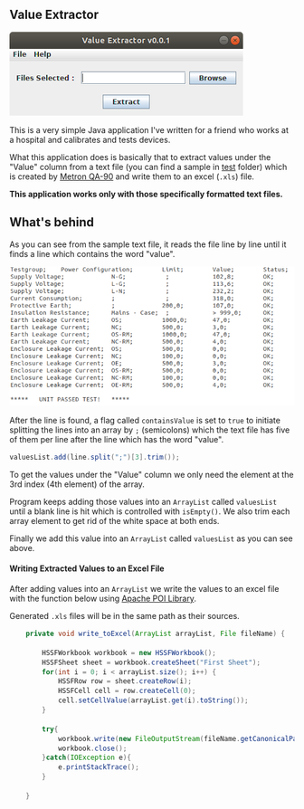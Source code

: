 ## Value Extractor
![preview](/images/preview.png)

This is a very simple Java application I've written for a friend who works at a hospital and calibrates and tests devices.

What this application does is basically that to extract values under the "Value" column from a text file (you can find a sample in [test][1] folder) which is created by [Metron QA-90][2] and write them to an excel (`.xls`) file.

**This application works only with those specifically formatted text files.**

## What's behind 
As you can see from the sample text file, it reads the file line by line until it finds a line which contains the word "value". 

![sample text file](images/values.png)

After the line is found, a flag called `containsValue` is set to `true` to initiate splitting the lines into an array by `;` (semicolons) which the text file has five of them per line after the line which has the word "value".

```java
valuesList.add(line.split(";")[3].trim());
```

To get the values under the "Value" column we only need the element at the 3rd index (4th element) of the array. 

Program keeps adding those values into an `ArrayList` called `valuesList` until a blank line is hit which is controlled with `isEmpty()`. We also trim each array element to get rid of the white space at both ends.

Finally we add this value into an `ArrayList` called `valuesList` as you can see above.

#### Writing Extracted Values to an Excel File
After adding values into an `ArrayList` we write the values to an excel file with the function below using [Apache POI Library][3].

Generated `.xls` files will be in the same path as their sources.

```java
    private void write_toExcel(ArrayList arrayList, File fileName) {
        
        HSSFWorkbook workbook = new HSSFWorkbook();
        HSSFSheet sheet = workbook.createSheet("First Sheet");
        for(int i = 0; i < arrayList.size(); i++) {
            HSSFRow row = sheet.createRow(i);
            HSSFCell cell = row.createCell(0);
            cell.setCellValue(arrayList.get(i).toString());
        }
        
        try{
            workbook.write(new FileOutputStream(fileName.getCanonicalPath().replace(".txt", "-extracted.xls")));
            workbook.close();
        }catch(IOException e){
            e.printStackTrace();
        }
        
    }
```

[1]: https://github.com/andreyuhai/Value-Extractor/tree/master/test
[2]: https://www.celyontecnica.es/var/celyon-1051-qa90MKII.pdf
[3]: https://poi.apache.org/

